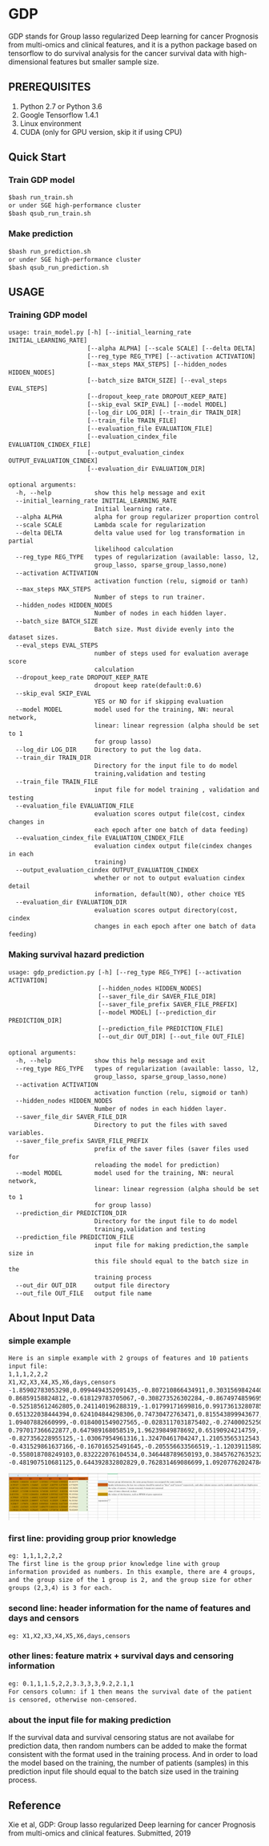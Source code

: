# GDP 

GDP stands for Group lasso regularized Deep learning for cancer Prognosis from multi-omics and clinical features, and it is a python package based on tensorflow to do survival analysis for the cancer survival data with high-dimensional features but smaller sample size.

## PREREQUISITES

1. Python 2.7 or Python 3.6
2. Google Tensorflow 1.4.1
3. Linux environment
4. CUDA (only for GPU version, skip it if using CPU)

## Quick Start
### Train GDP model

```
$bash run_train.sh
or under SGE high-performance cluster
$bash qsub_run_train.sh
```
### Make prediction
```
$bash run_prediction.sh
or under SGE high-performance cluster
$bash qsub_run_prediction.sh
```

## USAGE 

### Training GDP model
```
usage: train_model.py [-h] [--initial_learning_rate INITIAL_LEARNING_RATE]
                      [--alpha ALPHA] [--scale SCALE] [--delta DELTA]
                      [--reg_type REG_TYPE] [--activation ACTIVATION]
                      [--max_steps MAX_STEPS] [--hidden_nodes HIDDEN_NODES]
                      [--batch_size BATCH_SIZE] [--eval_steps EVAL_STEPS]
                      [--dropout_keep_rate DROPOUT_KEEP_RATE]
                      [--skip_eval SKIP_EVAL] [--model MODEL]
                      [--log_dir LOG_DIR] [--train_dir TRAIN_DIR]
                      [--train_file TRAIN_FILE]
                      [--evaluation_file EVALUATION_FILE]
                      [--evaluation_cindex_file EVALUATION_CINDEX_FILE]
                      [--output_evaluation_cindex OUTPUT_EVALUATION_CINDEX]
                      [--evaluation_dir EVALUATION_DIR]

optional arguments:
  -h, --help            show this help message and exit
  --initial_learning_rate INITIAL_LEARNING_RATE
                        Initial learning rate.
  --alpha ALPHA         alpha for group regularizer proportion control
  --scale SCALE         Lambda scale for regularization
  --delta DELTA         delta value used for log transformation in partial
                        likelihood calculation
  --reg_type REG_TYPE   types of regularization (available: lasso, l2,
                        group_lasso, sparse_group_lasso,none)
  --activation ACTIVATION
                        activation function (relu, sigmoid or tanh)
  --max_steps MAX_STEPS
                        Number of steps to run trainer.
  --hidden_nodes HIDDEN_NODES
                        Number of nodes in each hidden layer.
  --batch_size BATCH_SIZE
                        Batch size. Must divide evenly into the dataset sizes.
  --eval_steps EVAL_STEPS
                        number of steps used for evaluation average score
                        calculation
  --dropout_keep_rate DROPOUT_KEEP_RATE
                        dropout keep rate(default:0.6)
  --skip_eval SKIP_EVAL
                        YES or NO for if skipping evaluation
  --model MODEL         model used for the training, NN: neural network,
                        linear: linear regression (alpha should be set to 1
                        for group lasso)
  --log_dir LOG_DIR     Directory to put the log data.
  --train_dir TRAIN_DIR
                        Directory for the input file to do model
                        training,validation and testing
  --train_file TRAIN_FILE
                        input file for model training , validation and testing
  --evaluation_file EVALUATION_FILE
                        evaluation scores output file(cost, cindex changes in
                        each epoch after one batch of data feeding)
  --evaluation_cindex_file EVALUATION_CINDEX_FILE
                        evaluation cindex output file(cindex changes in each
                        training)
  --output_evaluation_cindex OUTPUT_EVALUATION_CINDEX
                        whether or not to output evaluation cindex detail
                        information, default(NO), other choice YES
  --evaluation_dir EVALUATION_DIR
                        evaluation scores output directory(cost, cindex
                        changes in each epoch after one batch of data feeding)

```
### Making survival hazard prediction
```
usage: gdp_prediction.py [-h] [--reg_type REG_TYPE] [--activation ACTIVATION]
                         [--hidden_nodes HIDDEN_NODES]
                         [--saver_file_dir SAVER_FILE_DIR]
                         [--saver_file_prefix SAVER_FILE_PREFIX]
                         [--model MODEL] [--prediction_dir PREDICTION_DIR]
                         [--prediction_file PREDICTION_FILE]
                         [--out_dir OUT_DIR] [--out_file OUT_FILE]

optional arguments:
  -h, --help            show this help message and exit
  --reg_type REG_TYPE   types of regularization (available: lasso, l2,
                        group_lasso, sparse_group_lasso,none)
  --activation ACTIVATION
                        activation function (relu, sigmoid or tanh)
  --hidden_nodes HIDDEN_NODES
                        Number of nodes in each hidden layer.
  --saver_file_dir SAVER_FILE_DIR
                        Directory to put the files with saved variables.
  --saver_file_prefix SAVER_FILE_PREFIX
                        prefix of the saver files (saver files used for
                        reloading the model for prediction)
  --model MODEL         model used for the training, NN: neural network,
                        linear: linear regression (alpha should be set to 1
                        for group lasso)
  --prediction_dir PREDICTION_DIR
                        Directory for the input file to do model
                        training,validation and testing
  --prediction_file PREDICTION_FILE
                        input file for making prediction,the sample size in
                        this file should equal to the batch size in the
                        training process
  --out_dir OUT_DIR     output file directory
  --out_file OUT_FILE   output file name

```

## About Input Data

### simple example
```
Here is an simple example with 2 groups of features and 10 patients input file:
1,1,1,2,2,2
X1,X2,X3,X4,X5,X6,days,censors
-1.85902783053298,0.0994494352091435,-0.807210866434911,0.303156984244015,-0.275110805413045,0.579571367421607,27.7573213813725,1
0.86859158824812,-0.618129783705067,-0.308273526302284,-0.86749748596954,-1.19636100811427,-0.745102422373332,118.705992121249,1
-0.525185612462805,0.241140196288319,-1.01799171699816,0.991736132807852,-1.29180454442748,0.101100728946668,47.2236119511256,0
0.651322038444394,0.624104844298306,0.74730472763471,0.815543899943677,0.771588304339387,-0.466081795713416,195.641828371416,0
1.09407882660999,-0.0184001549027565,-0.0283117031875402,-0.27400025250167,-1.02635165546504,-1.65681317376197,8.72296970337629,1
0.797017366622877,0.647989168058519,1.96239849878692,0.65190924214759,-0.154590911151089,-1.35643031260092,103.915377632488,1
-0.827356228955125,-1.03067954961316,1.32470461704247,1.21053565312543,0.189932779563431,0.0174347878628153,23.692097151167,1
-0.431529861637166,-0.167016525491645,-0.205556633566519,-1.12039115892178,-0.502304556662159,0.410028189118801,85.330219194293,1
-0.558018708249103,0.832222076104534,0.346448789650193,0.384576276352321,0.856890192421964,-1.05987085048325,104.801233112812,1
-0.481907510681125,0.644392832802829,0.762831469086699,1.09207762024784,-0.799866311327226,0.42173466089875,172.114941469374,1
```
![Alt text](example/GDP_Input_Format_Example.png?raw=true "GDP training input example")

### first line: providing group prior knowledge
```
eg: 1,1,1,2,2,2
The first line is the group prior knowledge line with group information provided as numbers. In this example, there are 4 groups,
and the group size of the 1 group is 2, and the group size for other groups (2,3,4) is 3 for each.
```

### second line: header information for the name of features and days and censors
```
eg: X1,X2,X3,X4,X5,X6,days,censors
```

### other lines: feature matrix + survival days and censoring information
```
eg: 0.1,1,1.5,2,2,3.3,3,3,9.2,2.1,1
For censors column: if 1 then means the survival date of the patient is censored, otherwise non-censored.
```
### about the input file for making prediction
If the survival data and survival censoring status are not availabe for prediction data, then random numbers can be added to make the format consistent with the format used in the training process. And in order to load the model based on the training, the number of patients (samples) in this prediction input file should equal to the batch size used in the training process.

## Reference

Xie et al, GDP: Group lasso regularized Deep learning for cancer Prognosis from multi-omics and clinical features. Submitted, 2019
